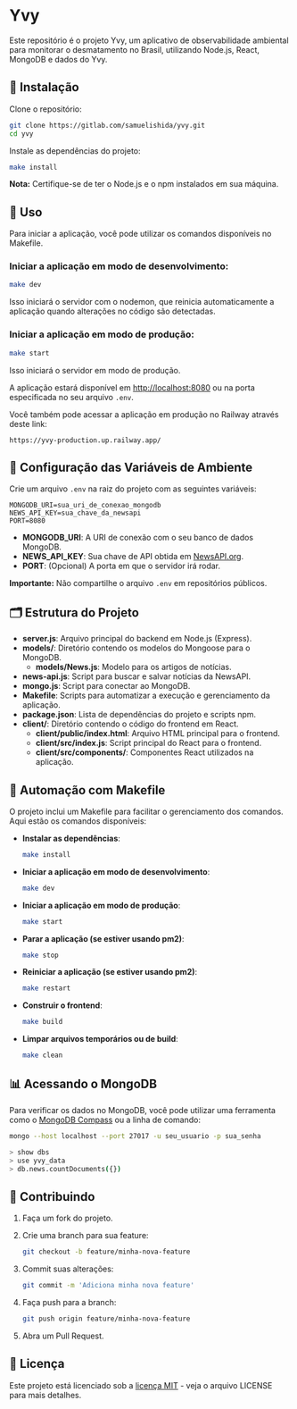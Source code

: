# Yvy

Este repositório é o projeto Yvy, um aplicativo de observabilidade ambiental para monitorar o desmatamento no Brasil, utilizando Node.js, React, MongoDB e dados do Yvy.

## 🧰 Instalação

Clone o repositório:

```bash
git clone https://gitlab.com/samuelishida/yvy.git
cd yvy
```

Instale as dependências do projeto:

```bash
make install
```

**Nota:** Certifique-se de ter o Node.js e o npm instalados em sua máquina.

## 🚀 Uso

Para iniciar a aplicação, você pode utilizar os comandos disponíveis no Makefile.

### Iniciar a aplicação em modo de desenvolvimento:

```bash
make dev
```

Isso iniciará o servidor com o nodemon, que reinicia automaticamente a aplicação quando alterações no código são detectadas.

### Iniciar a aplicação em modo de produção:

```bash
make start
```

Isso iniciará o servidor em modo de produção.

A aplicação estará disponível em [http://localhost:8080](http://localhost:8080) ou na porta especificada no seu arquivo `.env`.

Você também pode acessar a aplicação em produção no Railway através deste link:
```
https://yvy-production.up.railway.app/
```

## 🔧 Configuração das Variáveis de Ambiente

Crie um arquivo `.env` na raiz do projeto com as seguintes variáveis:

```env
MONGODB_URI=sua_uri_de_conexao_mongodb
NEWS_API_KEY=sua_chave_da_newsapi
PORT=8080
```

- **MONGODB_URI**: A URI de conexão com o seu banco de dados MongoDB.
- **NEWS_API_KEY**: Sua chave de API obtida em [NewsAPI.org](https://newsapi.org).
- **PORT**: (Opcional) A porta em que o servidor irá rodar.

**Importante:** Não compartilhe o arquivo `.env` em repositórios públicos.

## 🗂️ Estrutura do Projeto

- **server.js**: Arquivo principal do backend em Node.js (Express).
- **models/**: Diretório contendo os modelos do Mongoose para o MongoDB.
  - **models/News.js**: Modelo para os artigos de notícias.
- **news-api.js**: Script para buscar e salvar notícias da NewsAPI.
- **mongo.js**: Script para conectar ao MongoDB.
- **Makefile**: Scripts para automatizar a execução e gerenciamento da aplicação.
- **package.json**: Lista de dependências do projeto e scripts npm.
- **client/**: Diretório contendo o código do frontend em React.
  - **client/public/index.html**: Arquivo HTML principal para o frontend.
  - **client/src/index.js**: Script principal do React para o frontend.
  - **client/src/components/**: Componentes React utilizados na aplicação.

## 🚧 Automação com Makefile

O projeto inclui um Makefile para facilitar o gerenciamento dos comandos. Aqui estão os comandos disponíveis:

- **Instalar as dependências**:

  ```bash
  make install
  ```

- **Iniciar a aplicação em modo de desenvolvimento**:

  ```bash
  make dev
  ```

- **Iniciar a aplicação em modo de produção**:

  ```bash
  make start
  ```

- **Parar a aplicação (se estiver usando pm2)**:

  ```bash
  make stop
  ```

- **Reiniciar a aplicação (se estiver usando pm2)**:

  ```bash
  make restart
  ```

- **Construir o frontend**:

  ```bash
  make build
  ```

- **Limpar arquivos temporários ou de build**:

  ```bash
  make clean
  ```

## 📊 Acessando o MongoDB

Para verificar os dados no MongoDB, você pode utilizar uma ferramenta como o [MongoDB Compass](https://www.mongodb.com/try/download/compass) ou a linha de comando:

```bash
mongo --host localhost --port 27017 -u seu_usuario -p sua_senha

> show dbs
> use yvy_data
> db.news.countDocuments({})
```

## 🤝 Contribuindo

1. Faça um fork do projeto.
2. Crie uma branch para sua feature:

   ```bash
   git checkout -b feature/minha-nova-feature
   ```

3. Commit suas alterações:

   ```bash
   git commit -m 'Adiciona minha nova feature'
   ```

4. Faça push para a branch:

   ```bash
   git push origin feature/minha-nova-feature
   ```

5. Abra um Pull Request.

## 📜 Licença

Este projeto está licenciado sob a [licença MIT](LICENSE) - veja o arquivo LICENSE para mais detalhes.

